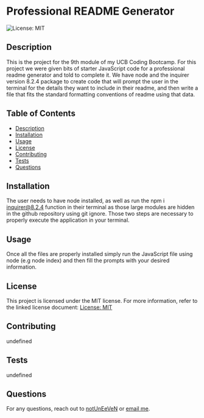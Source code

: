
# Professional README Generator

![License: MIT](https://img.shields.io/badge/License-MIT-yellow.svg)

## Description

This is the project for the 9th module of my UCB Coding Bootcamp. For this project we were given bits of starter JavaScript code for a professional readme generator and told to complete it. We have node and the inquirer version 8.2.4 package to create code that will prompt the user in the terminal for the details they want to include in their readme, and then write a file that fits the standard formatting conventions of readme using that data. 

## Table of Contents
- [Description](#description)
- [Installation](#installation)
- [Usage](#usage)
- [License](#license)
- [Contributing](#contributing)
- [Tests](#tests)
- [Questions](#questions)

## Installation

The user needs to have node installed, as well as run the npm i inquirer@8.2.4 function in their terminal as those large modules are hidden in the github repository using git ignore. Those two steps are necessary to properly execute the application in your terminal.

## Usage 

Once all the files are properly installed simply run the JavaScript file using node (e.g node index) and then fill the prompts with your desired information.

## License

This project is licensed under the MIT license. For more information, refer to the linked license document: [License: MIT](https://opensource.org/licenses/MIT)

## Contributing 

undefined

## Tests

undefined

## Questions

For any questions, reach out to [notUnEeVeN](https://github.com/notUnEeVeN) or [email me](mailto:tybalt.mallet@gmail.com).
